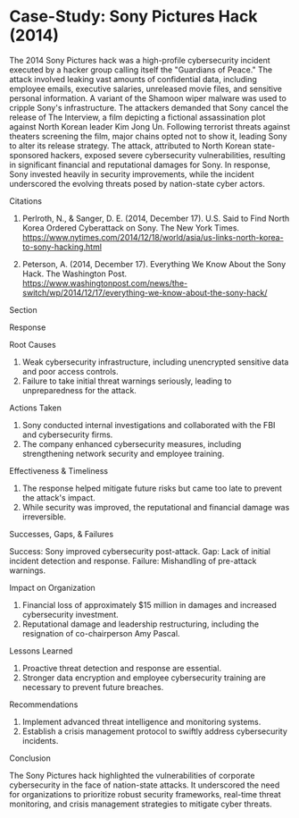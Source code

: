 # Case-Study: Sony Pictures Hack (2014)

The 2014 Sony Pictures hack was a high-profile cybersecurity incident executed by a hacker group calling itself the "Guardians of Peace." The attack involved leaking vast amounts of confidential data, including employee emails, executive salaries, unreleased movie files, and sensitive personal information. A variant of the Shamoon wiper malware was used to cripple Sony's infrastructure. The attackers demanded that Sony cancel the release of The Interview, a film depicting a fictional assassination plot against North Korean leader Kim Jong Un. Following terrorist threats against theaters screening the film, major chains opted not to show it, leading Sony to alter its release strategy. The attack, attributed to North Korean state-sponsored hackers, exposed severe cybersecurity vulnerabilities, resulting in significant financial and reputational damages for Sony. In response, Sony invested heavily in security improvements, while the incident underscored the evolving threats posed by nation-state cyber actors.

Citations

1. Perlroth, N., & Sanger, D. E. (2014, December 17). U.S. Said to Find North Korea Ordered Cyberattack on Sony. The New York Times. https://www.nytimes.com/2014/12/18/world/asia/us-links-north-korea-to-sony-hacking.html

2. Peterson, A. (2014, December 17). Everything We Know About the Sony Hack. The Washington Post. https://www.washingtonpost.com/news/the-switch/wp/2014/12/17/everything-we-know-about-the-sony-hack/

Section

Response

Root Causes

1. Weak cybersecurity infrastructure, including unencrypted sensitive data and poor access controls.
2. Failure to take initial threat warnings seriously, leading to unpreparedness for the attack.

Actions Taken

1. Sony conducted internal investigations and collaborated with the FBI and cybersecurity firms.
2. The company enhanced cybersecurity measures, including strengthening network security and employee training.

Effectiveness & Timeliness

1. The response helped mitigate future risks but came too late to prevent the attack's impact.
2. While security was improved, the reputational and financial damage was irreversible.

Successes, Gaps, & Failures

Success: Sony improved cybersecurity post-attack. 
Gap: Lack of initial incident detection and response. 
Failure: Mishandling of pre-attack warnings.

Impact on Organization

1. Financial loss of approximately $15 million in damages and increased cybersecurity investment.
2. Reputational damage and leadership restructuring, including the resignation of co-chairperson Amy Pascal.

Lessons Learned

1. Proactive threat detection and response are essential.
2. Stronger data encryption and employee cybersecurity training are necessary to prevent future breaches.

Recommendations

1. Implement advanced threat intelligence and monitoring systems.
2. Establish a crisis management protocol to swiftly address cybersecurity incidents.

Conclusion

The Sony Pictures hack highlighted the vulnerabilities of corporate cybersecurity in the face of nation-state attacks. It underscored the need for organizations to prioritize robust security frameworks, real-time threat monitoring, and crisis management strategies to mitigate cyber threats.

